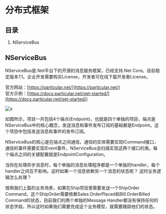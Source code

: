# 分布式框架

## 目录

1. NServiceBus

## NServiceBus

NServiceBus是.Net平台下的开源的消息服务框架，已经支持.Net Core。目前稳定版本7.1。企业开发需要购买License，开发者可在线下载开发者License。

官方网站：[https://particular.net/](https://particular.net/)  
官方示例：[https://docs.particular.net/get-started/](https://docs.particular.net/get-started/)

![x](E:/WorkingDir/Office/Dotnet/Resource/NServiceBus的4个Endpoint.png)

如图所示，项目一共包括4个端点(Endpoint)，也就是四个单独的项目，端点是NServiceBus中的核心概念，发送消息和事件发布订阅的基础都是Endpoint。这个项目中包括发送消息和事件的发布订阅。

NServiceBus的核心是在端点之间通信，通信的实体需要实现ICommand接口，通信的事件需要实现IEvent事件，NServiceBus会扫描实现这两个接口的类。每个端点之间的关键配置就是EndpointConfiguration。

当你在处理异步消息时，每个单独的消息处理程序都是一个单独的handler，每个handler之间互不影响。这时如果一个消息依赖另一个消息的状态呢？ 这时业务逻辑怎么处理？

借用我们上篇的业务场景，如果在Ship项目里需要发送一个ShipOrder Command。这个ShipOrder需要依赖Sales.OrderPlaced和Bill.OrderBilled Command的状态，目前我们的两个单独的Message Handler都没有保持任何的状态字段，所以这时如果我们需要完成这个业务模型，就需要跟踪他们的状态。